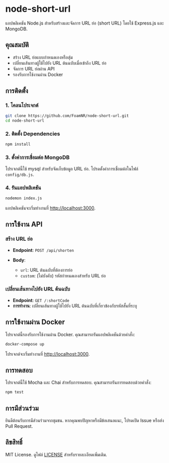 # node-short-url

แอปพลิเคชัน Node.js สำหรับสร้างและจัดการ URL ย่อ (short URL) โดยใช้ Express.js และ MongoDB.

## คุณสมบัติ

* สร้าง URL ย่อแบบกำหนดเองหรือสุ่ม
* เปลี่ยนเส้นทางผู้ใช้ไปยัง URL ต้นฉบับเมื่อเข้าถึง URL ย่อ
* จัดการ URL ย่อผ่าน API
* รองรับการใช้งานผ่าน Docker

## การติดตั้ง

### 1. โคลนโปรเจกต์

```bash
git clone https://github.com/FoamNR/node-short-url.git
cd node-short-url
```

### 2. ติดตั้ง Dependencies

```bash
npm install
```

### 3. ตั้งค่าการเชื่อมต่อ MongoDB

โปรเจกต์นี้ใช้ mysql สำหรับจัดเก็บข้อมูล URL ย่อ. โปรดตั้งค่าการเชื่อมต่อในไฟล์ `config/db.js`.

### 4. รันแอปพลิเคชัน

```bash
nodemon index.js
```

แอปพลิเคชันจะเริ่มทำงานที่ [http://localhost:3000](http://localhost:3000).

## การใช้งาน API

### สร้าง URL ย่อ

* **Endpoint**: `POST /api/shorten`
* **Body**:

  * `url`: URL ต้นฉบับที่ต้องการย่อ
  * `custom`: (ไม่บังคับ) รหัสกำหนดเองสำหรับ URL ย่อ

### เปลี่ยนเส้นทางไปยัง URL ต้นฉบับ

* **Endpoint**: `GET /:shortCode`
* **การทำงาน**: เปลี่ยนเส้นทางผู้ใช้ไปยัง URL ต้นฉบับที่เกี่ยวข้องกับรหัสสั้นที่ระบุ

## การใช้งานผ่าน Docker

โปรเจกต์นี้รองรับการใช้งานผ่าน Docker. คุณสามารถรันแอปพลิเคชันด้วยคำสั่ง:

```bash
docker-compose up
```

โปรเจกต์จะเริ่มทำงานที่ [http://localhost:3000](http://localhost:3000).

## การทดสอบ

โปรเจกต์นี้ใช้ Mocha และ Chai สำหรับการทดสอบ. คุณสามารถรันการทดสอบด้วยคำสั่ง:

```bash
npm test
```

## การมีส่วนร่วม

ยินดีต้อนรับการมีส่วนร่วมจากชุมชน. หากคุณพบปัญหาหรือมีข้อเสนอแนะ, โปรดเปิด Issue หรือส่ง Pull Request.

## ลิขสิทธิ์

MIT License. ดูไฟล์ [LICENSE](LICENSE) สำหรับรายละเอียดเพิ่มเติม.

